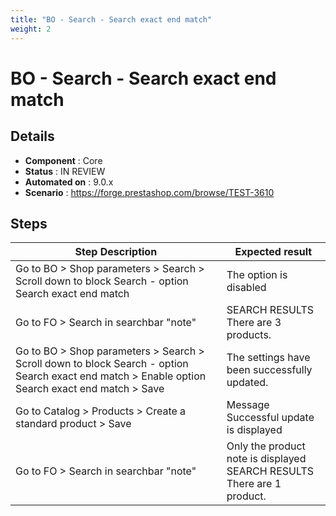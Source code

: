 ```yaml
---
title: "BO - Search - Search exact end match"
weight: 2
---
```


# BO - Search - Search exact end match
## Details
* **Component** : Core
* **Status** : IN REVIEW
* **Automated on** : 9.0.x
* **Scenario** : https://forge.prestashop.com/browse/TEST-3610

## Steps
| Step Description | Expected result |
| ----- | ----- |
| Go to BO > Shop parameters > Search > Scroll down to block Search - option Search exact end match | The option is disabled |
| Go to FO > Search in searchbar "note" | SEARCH RESULTS<br>There are 3 products. |
| Go to BO > Shop parameters > Search > Scroll down to block Search - option Search exact end match > Enable option Search exact end match > Save | The settings have been successfully updated. |
| Go to Catalog > Products > Create a standard product > Save | Message Successful update is displayed |
| Go to FO > Search in searchbar "note" | Only the product note is displayed<br>SEARCH RESULTS<br>There are 1 product. |
